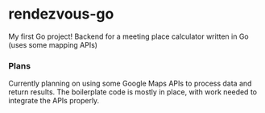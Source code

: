 # rendezvous-go
My first Go project!
Backend for a meeting place calculator written in Go (uses some mapping APIs)

### Plans
Currently planning on using some Google Maps APIs to process data and return results. The boilerplate code is mostly in place, with work needed to integrate the APIs properly.
